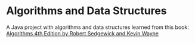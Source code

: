 # Algorithms and Data Structures

A Java project with algorithms and data structures learned from this book: [Algorithms 4th Edition by Robert Sedgewick and Kevin Wayne](https://www.amazon.com/Algorithms-4th-Robert-Sedgewick/dp/032157351X)
